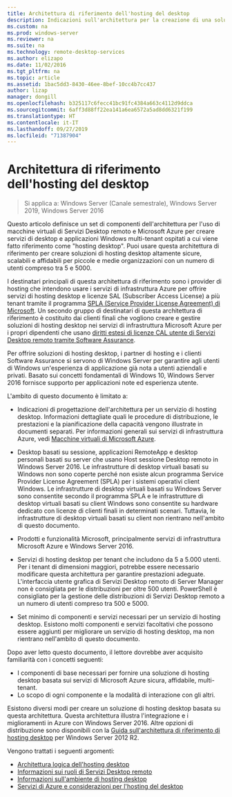 ```yaml
---
title: Architettura di riferimento dell'hosting del desktop
description: Indicazioni sull'architettura per la creazione di una soluzione di hosting desktop con Servizi Desktop remoto e Azure.
ms.custom: na
ms.prod: windows-server
ms.reviewer: na
ms.suite: na
ms.technology: remote-desktop-services
ms.author: elizapo
ms.date: 11/02/2016
ms.tgt_pltfrm: na
ms.topic: article
ms.assetid: 1bac5dd3-8430-46ee-8bef-10cc4b7cc437
author: lizap
manager: dongill
ms.openlocfilehash: b325117c6fecc41bc91fc4384a663c4112d9ddca
ms.sourcegitcommit: 6aff3d88ff22ea141a6ea6572a5ad8dd6321f199
ms.translationtype: HT
ms.contentlocale: it-IT
ms.lasthandoff: 09/27/2019
ms.locfileid: "71387904"
---
```

# <a name="desktop-hosting-reference-architecture"></a>Architettura di riferimento dell'hosting del desktop

>Si applica a: Windows Server (Canale semestrale), Windows Server 2019, Windows Server 2016

Questo articolo definisce un set di componenti dell'architettura per l'uso di macchine virtuali di Servizi Desktop remoto e Microsoft Azure per creare servizi di desktop e applicazioni Windows multi-tenant ospitati a cui viene fatto riferimento come "hosting desktop". Puoi usare questa architettura di riferimento per creare soluzioni di hosting desktop altamente sicure, scalabili e affidabili per piccole e medie organizzazioni con un numero di utenti compreso tra 5 e 5000.    
  
I destinatari principali di questa architettura di riferimento sono i provider di hosting che intendono usare i servizi di infrastruttura Azure per offrire servizi di hosting desktop e licenze SAL (Subscriber Access License) a più tenant tramite il programma [SPLA (Service Provider License Agreement) di Microsoft](https://www.microsoft.com/hosting/en/us/licensing/splabenefits.aspx). Un secondo gruppo di destinatari di questa architettura di riferimento è costituito dai clienti finali che vogliono creare e gestire soluzioni di hosting desktop nei servizi di infrastruttura Microsoft Azure per i propri dipendenti che usano [diritti estesi di licenze CAL utente di Servizi Desktop remoto tramite Software Assurance](https://download.microsoft.com/download/6/B/A/6BA3215A-C8B5-4AD1-AA8E-6C93606A4CFB/Windows_Server_2012_R2_Remote_Desktop_Services_Licensing_Datasheet.pdf).   
  
Per offrire soluzioni di hosting desktop, i partner di hosting e i clienti Software Assurance si servono di Windows Server per garantire agli utenti di Windows un'esperienza di applicazione già nota a utenti aziendali e privati. Basato sui concetti fondamentali di Windows 10, Windows Server 2016 fornisce supporto per applicazioni note ed esperienza utente.    
  
L'ambito di questo documento è limitato a:   
  
* Indicazioni di progettazione dell'architettura per un servizio di hosting desktop. Informazioni dettagliate quali le procedure di distribuzione, le prestazioni e la pianificazione della capacità vengono illustrate in documenti separati. Per informazioni generali sui servizi di infrastruttura Azure, vedi [Macchine virtuali di Microsoft Azure](https://azure.microsoft.com/documentation/services/virtual-machines/).   
  
* Desktop basati su sessione, applicazioni RemoteApp e desktop personali basati su server che usano Host sessione Desktop remoto in Windows Server 2016. Le infrastrutture di desktop virtuali basati su Windows non sono coperte perché non esiste alcun programma Service Provider License Agreement (SPLA) per i sistemi operativi client Windows. Le infrastrutture di desktop virtuali basati su Windows Server sono consentite secondo il programma SPLA e le infrastrutture di desktop virtuali basati su client Windows sono consentite su hardware dedicato con licenze di clienti finali in determinati scenari. Tuttavia, le infrastrutture di desktop virtuali basati su client non rientrano nell'ambito di questo documento.   
  
* Prodotti e funzionalità Microsoft, principalmente servizi di infrastruttura Microsoft Azure e Windows Server 2016.   
  
* Servizi di hosting desktop per tenant che includono da 5 a 5.000 utenti.   Per i tenant di dimensioni maggiori, potrebbe essere necessario modificare questa architettura per garantire prestazioni adeguate. L'interfaccia utente grafica di Servizi Desktop remoto di Server Manager non è consigliata per le distribuzioni per oltre 500 utenti. PowerShell è consigliato per la gestione delle distribuzioni di Servizi Desktop remoto a un numero di utenti compreso tra 500 e 5000.   
  
* Set minimo di componenti e servizi necessari per un servizio di hosting desktop. Esistono molti componenti e servizi facoltativi che possono essere aggiunti per migliorare un servizio di hosting desktop, ma non rientrano nell'ambito di questo documento.    
  
Dopo aver letto questo documento, il lettore dovrebbe aver acquisito familiarità con i concetti seguenti:   
- I componenti di base necessari per fornire una soluzione di hosting desktop basata sui servizi di Microsoft Azure sicura, affidabile, multi-tenant.  
- Lo scopo di ogni componente e la modalità di interazione con gli altri.  
  
Esistono diversi modi per creare un soluzione di hosting desktop basata su questa architettura. Questa architettura illustra l'integrazione e i miglioramenti in Azure con Windows Server 2016. Altre opzioni di distribuzione sono disponibili con la [Guida sull'architettura di riferimento di hosting desktop](https://go.microsoft.com/fwlink/p/?LinkId=517389) per Windows Server 2012 R2.    
  
Vengono trattati i seguenti argomenti:  
- [Architettura logica dell'hosting desktop](Desktop-hosting-logical-architecture.md)  
- [Informazioni sui ruoli di Servizi Desktop remoto](Understanding-RDS-roles.md)
- [Informazioni sull'ambiente di hosting desktop](Understanding-the-desktop-hosting-environment.md)  
- [Servizi di Azure e considerazioni per l'hosting del desktop](Azure-services-and-considerations-for-desktop-hosting.md)
  
 



